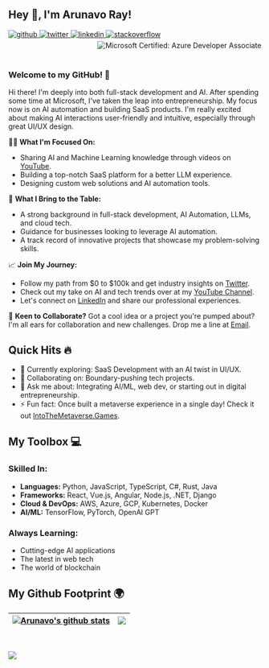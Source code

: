 ## Hey 👋, I'm Arunavo Ray!  

<a href="https://github.com/arunavo4" target="_blank">
<img src=https://img.shields.io/badge/github-%2324292e.svg?&style=for-the-badge&logo=github&logoColor=white alt=github style="margin-bottom: 5px;" />
</a>
<a href="https://twitter.com/ArunavoRay" target="_blank">
<img src=https://img.shields.io/badge/twitter-%2300acee.svg?&style=for-the-badge&logo=twitter&logoColor=white alt=twitter style="margin-bottom: 5px;" />
</a>
<a href="https://linkedin.com/in/arunavo-ray" target="_blank">
<img src=https://img.shields.io/badge/linkedin-%231E77B5.svg?&style=for-the-badge&logo=linkedin&logoColor=white alt=linkedin style="margin-bottom: 5px;" />
</a>
<a href="https://www.canva.com/design/DAFFRrcAdSc/BMgqaelmABvBwFWddMCRBg/view?utm_content=DAFFRrcAdSc&utm_campaign=designshare&utm_medium=link&utm_source=viewer" target="_blank">
<img src=https://img.shields.io/badge/Resume-%2300C4CC.svg?&style=for-the-badge&logo=canva&logoColor=white alt=stackoverflow style="margin-bottom: 5px;" />
</a>

<a href="https://www.credly.com/badges/d627265a-de22-4e38-b66e-22c5a3c279ab/public_url" target="_blank">
<img align="right" src=https://images.credly.com/size/110x110/images/63316b60-f62d-4e51-aacc-c23cb850089c/azure-developer-associate-600x600.png alt="Microsoft Certified: Azure Developer Associate" style="float: right;margin-bottom: 5px;" />
</a> 
<br>
<br>
<br>

### Welcome to my GitHub! 🚀

Hi there! I'm deeply into both full-stack development and AI. After spending some time at Microsoft, I've taken the leap into entrepreneurship. My focus now is on AI automation and building SaaS products. I'm really excited about making AI interactions user-friendly and intuitive, especially through great UI/UX design.

👨‍💻 **What I'm Focused On:**
- Sharing AI and Machine Learning knowledge through videos on [YouTube](#).
- Building a top-notch SaaS platform for a better LLM experience.
- Designing custom web solutions and AI automation tools.

💼 **What I Bring to the Table:**
- A strong background in full-stack development, AI Automation, LLMs, and cloud tech.
- Guidance for businesses looking to leverage AI automation.
- A track record of innovative projects that showcase my problem-solving skills.

📈 **Join My Journey:**
- Follow my path from $0 to $100k and get industry insights on [Twitter](https://twitter.com/ArunavoRay).
- Check out my take on AI and tech trends over at my [YouTube Channel](#).
- Let's connect on [LinkedIn](https://linkedin.com/in/arunavo-ray) and share our professional experiences.

📧 **Keen to Collaborate?**
Got a cool idea or a project you're pumped about? I'm all ears for collaboration and new challenges. Drop me a line at [Email](mailto:developer@arunavoray.dev).

## Quick Hits 🔥

- 🔭 Currently exploring: SaaS Development with an AI twist in UI/UX.
- 👯 Collaborating on: Boundary-pushing tech projects.
- 💬 Ask me about: Integrating AI/ML, web dev, or starting out in digital entrepreneurship.
- ⚡ Fun fact: Once built a metaverse experience in a single day! Check it out [IntoTheMetaverse.Games](https://into-the-metaverse.vercel.app).

## My Toolbox 💻

### Skilled In:
- **Languages:** Python, JavaScript, TypeScript, C#, Rust, Java
- **Frameworks:** React, Vue.js, Angular, Node.js, .NET, Django
- **Cloud & DevOps:** AWS, Azure, GCP, Kubernetes, Docker
- **AI/ML:** TensorFlow, PyTorch, OpenAI GPT

### Always Learning:
- Cutting-edge AI applications
- The latest in web tech
- The world of blockchain

## My Github Footprint 🌍
| <a href="https://github.com/arunavo4"><img align="center" src="https://github-readme-stats.vercel.app/api?username=arunavo4&show_icons=true&include_all_commits=true&hide_border=true" alt="Arunavo's github stats" /></a> | <a href="https://github.com/arunavo4"><img align="center" src="https://github-readme-stats.vercel.app/api/top-langs/?username=arunavo4&layout=compact&hide_border=true" /></a> |
| ------------- | ------------- |

<br/>  

[![](https://visitcount.itsvg.in/api?id=arunavo4&color=12&icon=2)](https://visitcount.itsvg.in)
